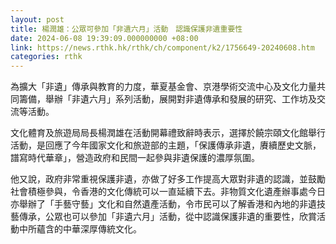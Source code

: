 ```yaml
---
layout: post
title: 楊潤雄：公眾可參加「非遺六月」活動　認識保護非遺重要性
date: 2024-06-08 19:39:09.000000000 +08:00
link: https://news.rthk.hk/rthk/ch/component/k2/1756649-20240608.htm
categories: rthk
---
```


為擴大「非遺」傳承與教育的力度，華夏基金會、京港學術交流中心及文化力量共同籌備，舉辦「非遺六月」系列活動，展開對非遺傳承和發展的研究、工作坊及交流等活動。

文化體育及旅遊局局長楊潤雄在活動開幕禮致辭時表示，選擇於饒宗頤文化館舉行活動，是回應了今年國家文化和旅遊部的主題，「保護傳承非遺，賡續歷史文脈，譜寫時代華章」，營造政府和民間一起參與非遺保護的濃厚氛圍。

他又說，政府非常重視保護非遺，亦做了好多工作提高大眾對非遺的認識，並鼓勵社會積極參與，令香港的文化傳統可以一直延續下去。非物質文化遺產辦事處今日亦舉辦了「手藝守藝」文化和自然遺產活動，令市民可以了解香港和內地的非遺技藝傳承，公眾也可以參加「非遺六月」活動，從中認識保護非遺的重要性，欣賞活動中所蘊含的中華深厚傳統文化。
